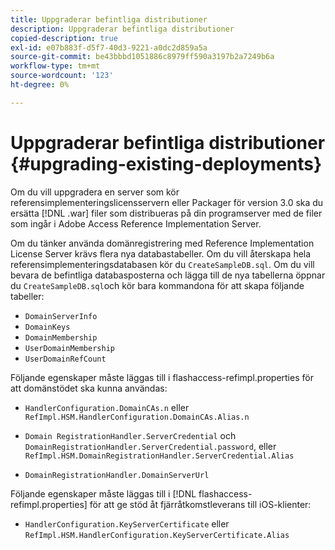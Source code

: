 ```yaml
---
title: Uppgraderar befintliga distributioner
description: Uppgraderar befintliga distributioner
copied-description: true
exl-id: e07b883f-d5f7-40d3-9221-a0dc2d859a5a
source-git-commit: be43bbbd1051886c8979ff590a3197b2a7249b6a
workflow-type: tm+mt
source-wordcount: '123'
ht-degree: 0%

---
```


# Uppgraderar befintliga distributioner {#upgrading-existing-deployments}

Om du vill uppgradera en server som kör referensimplementeringslicensservern eller Packager för version 3.0 ska du ersätta [!DNL .war] filer som distribueras på din programserver med de filer som ingår i Adobe Access Reference Implementation Server.

Om du tänker använda domänregistrering med Reference Implementation License Server krävs flera nya databastabeller. Om du vill återskapa hela referensimplementeringsdatabasen kör du `CreateSampleDB.sql`. Om du vill bevara de befintliga databasposterna och lägga till de nya tabellerna öppnar du `CreateSampleDB.sql`och kör bara kommandona för att skapa följande tabeller:

* `DomainServerInfo`
* `DomainKeys`
* `DomainMembership`
* `UserDomainMembership`
* `UserDomainRefCount`

Följande egenskaper måste läggas till i flashaccess-refimpl.properties för att domänstödet ska kunna användas:

* `HandlerConfiguration.DomainCAs.n` eller `RefImpl.HSM.HandlerConfiguration.DomainCAs.Alias.n`

* `Domain RegistrationHandler.ServerCredential` och `DomainRegistrationHandler.ServerCredential.password`, eller `RefImpl.HSM.DomainRegistrationHandler.ServerCredential.Alias`

* `DomainRegistrationHandler.DomainServerUrl`

Följande egenskaper måste läggas till i [!DNL flashaccess-refimpl.properties] för att ge stöd åt fjärråtkomstleverans till iOS-klienter:

* `HandlerConfiguration.KeyServerCertificate` eller `RefImpl.HSM.HandlerConfiguration.KeyServerCertificate.Alias`

